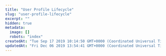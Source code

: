 ```yaml
---
title: "User Profile Lifecycle"
slug: "user-profile-lifecycle"
excerpt: ""
hidden: true
metadata: 
  image: []
  robots: "index"
createdAt: "Tue Sep 17 2019 10:14:50 GMT+0000 (Coordinated Universal Time)"
updatedAt: "Fri Dec 06 2019 13:54:41 GMT+0000 (Coordinated Universal Time)"
---
```

